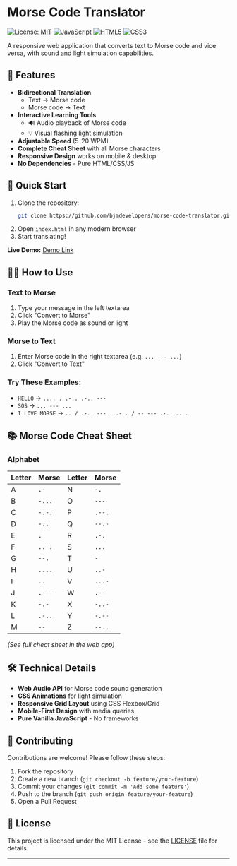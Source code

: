 # Morse Code Translator 

[![License: MIT](https://img.shields.io/badge/License-MIT-yellow.svg)](https://opensource.org/licenses/MIT)
[![JavaScript](https://img.shields.io/badge/JavaScript-ES6+-yellow)](https://developer.mozilla.org/en-US/docs/Web/JavaScript)
[![HTML5](https://img.shields.io/badge/HTML5-E34F26?logo=html5&logoColor=white)](https://developer.mozilla.org/en-US/docs/Web/HTML)
[![CSS3](https://img.shields.io/badge/CSS3-1572B6?logo=css3&logoColor=white)](https://developer.mozilla.org/en-US/docs/Web/CSS)

A responsive web application that converts text to Morse code and vice versa, with sound and light simulation capabilities.

## 🌟 Features

- **Bidirectional Translation**
  - Text → Morse code
  - Morse code → Text
- **Interactive Learning Tools**
  - 🔊 Audio playback of Morse code
  - 💡 Visual flashing light simulation
- **Adjustable Speed** (5-20 WPM)
- **Complete Cheat Sheet** with all Morse characters
- **Responsive Design** works on mobile & desktop
- **No Dependencies** - Pure HTML/CSS/JS

## 🚀 Quick Start

1. Clone the repository:
   ```bash
   git clone https://github.com/bjmdevelopers/morse-code-translator.git
   ```
2. Open `index.html` in any modern browser
3. Start translating!

**Live Demo:** [Demo Link](https://github.com/bjmdevelopers/Morse-Code-Translator/)

## 🧑‍💻 How to Use

### Text to Morse
1. Type your message in the left textarea
2. Click "Convert to Morse"
3. Play the Morse code as sound or light

### Morse to Text
1. Enter Morse code in the right textarea (e.g. `... --- ...`)
2. Click "Convert to Text"

### Try These Examples:
- `HELLO` → `.... . .-.. .-.. ---`
- `SOS` → `... --- ...`
- `I LOVE MORSE` → `.. / .-.. --- ...- . / -- --- .-. ... .`

## 📚 Morse Code Cheat Sheet

### Alphabet
| Letter | Morse   | Letter | Morse   |
|--------|---------|--------|---------|
| A      | `.-`    | N      | `-.`    |
| B      | `-...`  | O      | `---`   |
| C      | `-.-.`  | P      | `.--.`  |
| D      | `-..`   | Q      | `--.-`  |
| E      | `.`     | R      | `.-.`   |
| F      | `..-.`  | S      | `...`   |
| G      | `--.`   | T      | `-`     |
| H      | `....`  | U      | `..-`   |
| I      | `..`    | V      | `...-`  |
| J      | `.---`  | W      | `.--`   |
| K      | `-.-`   | X      | `-..-`  |
| L      | `.-..`  | Y      | `-.--`  |
| M      | `--`    | Z      | `--..`  |

*(See full cheat sheet in the web app)*

## 🛠 Technical Details

- **Web Audio API** for Morse code sound generation
- **CSS Animations** for light simulation
- **Responsive Grid Layout** using CSS Flexbox/Grid
- **Mobile-First Design** with media queries
- **Pure Vanilla JavaScript** - No frameworks

## 🤝 Contributing

Contributions are welcome! Please follow these steps:
1. Fork the repository
2. Create a new branch (`git checkout -b feature/your-feature`)
3. Commit your changes (`git commit -m 'Add some feature'`)
4. Push to the branch (`git push origin feature/your-feature`)
5. Open a Pull Request

## 📜 License

This project is licensed under the MIT License - see the [LICENSE](LICENSE) file for details.

---

